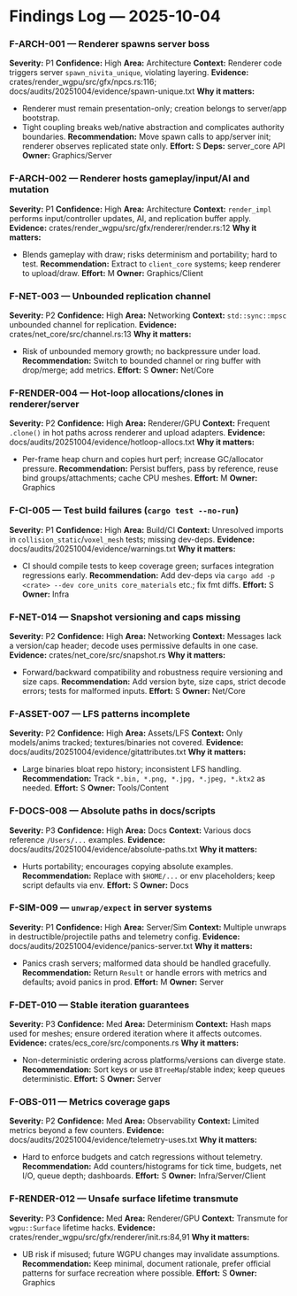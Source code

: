 # Findings Log — 2025-10-04

### F-ARCH-001 — Renderer spawns server boss
**Severity:** P1  **Confidence:** High  **Area:** Architecture
**Context:** Renderer code triggers server `spawn_nivita_unique`, violating layering.
**Evidence:** crates/render_wgpu/src/gfx/npcs.rs:116; docs/audits/20251004/evidence/spawn-unique.txt
**Why it matters:**
- Renderer must remain presentation-only; creation belongs to server/app bootstrap.
- Tight coupling breaks web/native abstraction and complicates authority boundaries.
**Recommendation:** Move spawn calls to app/server init; renderer observes replicated state only.
**Effort:** S  **Deps:** server_core API  **Owner:** Graphics/Server

### F-ARCH-002 — Renderer hosts gameplay/input/AI and mutation
**Severity:** P1  **Confidence:** High  **Area:** Architecture
**Context:** `render_impl` performs input/controller updates, AI, and replication buffer apply.
**Evidence:** crates/render_wgpu/src/gfx/renderer/render.rs:12
**Why it matters:**
- Blends gameplay with draw; risks determinism and portability; hard to test.
**Recommendation:** Extract to `client_core` systems; keep renderer to upload/draw.
**Effort:** M  **Owner:** Graphics/Client

### F-NET-003 — Unbounded replication channel
**Severity:** P2  **Confidence:** High  **Area:** Networking
**Context:** `std::sync::mpsc` unbounded channel for replication.
**Evidence:** crates/net_core/src/channel.rs:13
**Why it matters:**
- Risk of unbounded memory growth; no backpressure under load.
**Recommendation:** Switch to bounded channel or ring buffer with drop/merge; add metrics.
**Effort:** S  **Owner:** Net/Core

### F-RENDER-004 — Hot-loop allocations/clones in renderer/server
**Severity:** P2  **Confidence:** High  **Area:** Renderer/GPU
**Context:** Frequent `.clone()` in hot paths across renderer and upload adapters.
**Evidence:** docs/audits/20251004/evidence/hotloop-allocs.txt
**Why it matters:**
- Per-frame heap churn and copies hurt perf; increase GC/allocator pressure.
**Recommendation:** Persist buffers, pass by reference, reuse bind groups/attachments; cache CPU meshes.
**Effort:** M  **Owner:** Graphics

### F-CI-005 — Test build failures (`cargo test --no-run`)
**Severity:** P1  **Confidence:** High  **Area:** Build/CI
**Context:** Unresolved imports in `collision_static`/`voxel_mesh` tests; missing dev-deps.
**Evidence:** docs/audits/20251004/evidence/warnings.txt
**Why it matters:**
- CI should compile tests to keep coverage green; surfaces integration regressions early.
**Recommendation:** Add dev-deps via `cargo add -p <crate> --dev core_units core_materials` etc.; fix fmt diffs.
**Effort:** S  **Owner:** Infra

### F-NET-014 — Snapshot versioning and caps missing
**Severity:** P2  **Confidence:** High  **Area:** Networking
**Context:** Messages lack a version/cap header; decode uses permissive defaults in one case.
**Evidence:** crates/net_core/src/snapshot.rs
**Why it matters:**
- Forward/backward compatibility and robustness require versioning and size caps.
**Recommendation:** Add version byte, size caps, strict decode errors; tests for malformed inputs.
**Effort:** S  **Owner:** Net/Core

### F-ASSET-007 — LFS patterns incomplete
**Severity:** P2  **Confidence:** High  **Area:** Assets/LFS
**Context:** Only models/anims tracked; textures/binaries not covered.
**Evidence:** docs/audits/20251004/evidence/gitattributes.txt
**Why it matters:**
- Large binaries bloat repo history; inconsistent LFS handling.
**Recommendation:** Track `*.bin, *.png, *.jpg, *.jpeg, *.ktx2` as needed.
**Effort:** S  **Owner:** Tools/Content

### F-DOCS-008 — Absolute paths in docs/scripts
**Severity:** P3  **Confidence:** High  **Area:** Docs
**Context:** Various docs reference `/Users/...` examples.
**Evidence:** docs/audits/20251004/evidence/absolute-paths.txt
**Why it matters:**
- Hurts portability; encourages copying absolute examples.
**Recommendation:** Replace with `$HOME/...` or env placeholders; keep script defaults via env.
**Effort:** S  **Owner:** Docs

### F-SIM-009 — `unwrap/expect` in server systems
**Severity:** P1  **Confidence:** High  **Area:** Server/Sim
**Context:** Multiple unwraps in destructible/projectile paths and telemetry config.
**Evidence:** docs/audits/20251004/evidence/panics-server.txt
**Why it matters:**
- Panics crash servers; malformed data should be handled gracefully.
**Recommendation:** Return `Result` or handle errors with metrics and defaults; avoid panics in prod.
**Effort:** M  **Owner:** Server

### F-DET-010 — Stable iteration guarantees
**Severity:** P3  **Confidence:** Med  **Area:** Determinism
**Context:** Hash maps used for meshes; ensure ordered iteration where it affects outcomes.
**Evidence:** crates/ecs_core/src/components.rs
**Why it matters:**
- Non-deterministic ordering across platforms/versions can diverge state.
**Recommendation:** Sort keys or use `BTreeMap`/stable index; keep queues deterministic.
**Effort:** S  **Owner:** Server

### F-OBS-011 — Metrics coverage gaps
**Severity:** P2  **Confidence:** Med  **Area:** Observability
**Context:** Limited metrics beyond a few counters.
**Evidence:** docs/audits/20251004/evidence/telemetry-uses.txt
**Why it matters:**
- Hard to enforce budgets and catch regressions without telemetry.
**Recommendation:** Add counters/histograms for tick time, budgets, net I/O, queue depth; dashboards.
**Effort:** S  **Owner:** Infra/Server/Client

### F-RENDER-012 — Unsafe surface lifetime transmute
**Severity:** P3  **Confidence:** Med  **Area:** Renderer/GPU
**Context:** Transmute for `wgpu::Surface` lifetime hacks.
**Evidence:** crates/render_wgpu/src/gfx/renderer/init.rs:84,91
**Why it matters:**
- UB risk if misused; future WGPU changes may invalidate assumptions.
**Recommendation:** Keep minimal, document rationale, prefer official patterns for surface recreation where possible.
**Effort:** S  **Owner:** Graphics

